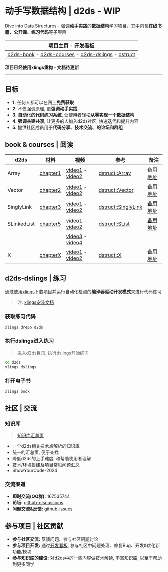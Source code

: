 # 动手写数据结构 | d2ds - WIP

Dive into Data Structures - 强调**动手实践**的**数据结构**学习项目，其中包含**在线书籍、公开课、练习代码**等子项目

| [项目主页](https://sunrisepeak.github.io/d2ds-courses) - [开发看板](https://github.com/users/Sunrisepeak/projects/10) |
| ------------------------------------------------------------ |
| [d2ds-book](https://sunrisepeak.github.io/d2ds) - [d2ds-courses](https://sunrisepeak.github.io/d2ds-courses) - [d2ds-dslings](dslings) - [dstruct](https://github.com/Sunrisepeak/dstruct) |

**项目已经使用xlings重构 - 文档待更新**

---

## 目标

- **1.** 任何人都可以在网上**免费获取**
- **2.** 不仅强调原理, 更**强调动手实践**
- **3.** **自动化的代码练习系统**, 让使用者轻松**从零实现一个数据结构**
- **4.** **强调共建共享**, 让更多的人加入d2ds社区, 快速迭代和提升内容
- **5.** 提供社区成员用于**代码分享、技术交流、的论坛和群组**


## book & courses | 阅读

| d2ds | 材料 | 视频 | 参考 | 备注 |
| --- | --- | --- | --- | --- |
| Array | [chapter1](https://sunrisepeak.github.io/d2ds/chapter_01_array.html) | [video1](https://www.bilibili.com/video/BV1hD421T7sU) - [video2](https://www.bilibili.com/video/BV16t421w7c2) | [dstruct::Array](https://github.com/Sunrisepeak/dstruct/blob/main/core/ds/array/Array.hpp) | [备用地址](https://zhuanlan.zhihu.com/p/693936490) |
| Vector | [chapter2](https://sunrisepeak.github.io/d2ds/chapter_01_array.html) | [video1](https://www.bilibili.com/video/BV1K1421z7kt) - [video2](https://www.bilibili.com/video/BV1yb421B7ZG) | [dstruct::Vector](https://github.com/Sunrisepeak/dstruct/blob/main/core/ds/array/Vector.hpp) | [备用地址](https://zhuanlan.zhihu.com/p/696455403) |
| SinglyLink | [chapter3](https://sunrisepeak.github.io/d2ds/chapter_04_embeddedlist.html) | [video1](https://www.bilibili.com/video/BV1ND421V7Wn) - [video2](https://www.bilibili.com/video/BV1ir421w71C) | [dstruct::SinglyLink](https://github.com/Sunrisepeak/dstruct/blob/main/core/ds/linked-list/EmbeddedList.hpp#L15) | [备用地址](https://zhuanlan.zhihu.com/p/699299313) |
| SLinkedList | [chapter5](https://sunrisepeak.github.io/d2ds) | [video1](https://www.bilibili.com/video/BV1uf421Q7jG) - [video2](https://www.bilibili.com/video/BV1H1421r7QD) | [dstruct::SList](https://github.com/Sunrisepeak/dstruct/blob/main/core/ds/linked-list/SinglyLinkedList.hpp) | [备用地址](https://zhuanlan.zhihu.com/p/706196372) |
| | | [video3](https://www.bilibili.com/video/BV1zW421R75C) - [video4](https://www.bilibili.com/video/BV1WM4m1m7wj) |  |  |
| X | [chapterX]() | [video1]() - [video2]() | [dstruct::X]() | [备用地址]() |

## d2ds-dslings | 练习

通过使用[xlings](https://github.com/d2learn/xlings)下载项目并运行自动化检测的**编译器驱动开发模式**来进行代码练习

> 注: [xlings安装文档](https://github.com/d2learn/xlings)

### 获取练习代码

```bash
xlings drepo d2ds
```

### 执行dslings进入练习

> 进入d2ds目录, 执行dslings开始练习

```bash
cd d2ds
xlings dslings
```

### 打开电子书

```bash
xlings book
```

## 社区 | 交流

### 知识库

> [知识库汇总页](https://github.com/Sunrisepeak/d2ds/issues/32)

- 一个d2ds相关技术点解析的知识库
- 统一的汇总页, 便于查找
- 降低d2ds的上手难度, 和帮助使用者理解
- 技术/环境搭建及项目常见问题汇总
- ShowYourCode-2024

### 交流渠道

- **即时交流(QQ群):** 167535744
- **论坛:** [github-discussions](https://github.com/Sunrisepeak/d2ds-courses/discussions)
- **问题交流&反馈:** [github-issues](https://github.com/Sunrisepeak/d2ds-courses/issues)

## 参与项目 | 社区贡献

- **参与社区交流:** 反馈问题、参与社区问题讨论
- **参与项目开发:** 通过[开发看板](https://github.com/users/Sunrisepeak/projects/10), 参与社区中问题处理、修复Bug、开发&优化新功能/模块
- **参与[知识库](https://github.com/Sunrisepeak/d2ds/issues/32)的建设:** 对d2ds中的一些内容做技术解读, 丰富知识库, 以至于帮助到更多同学
